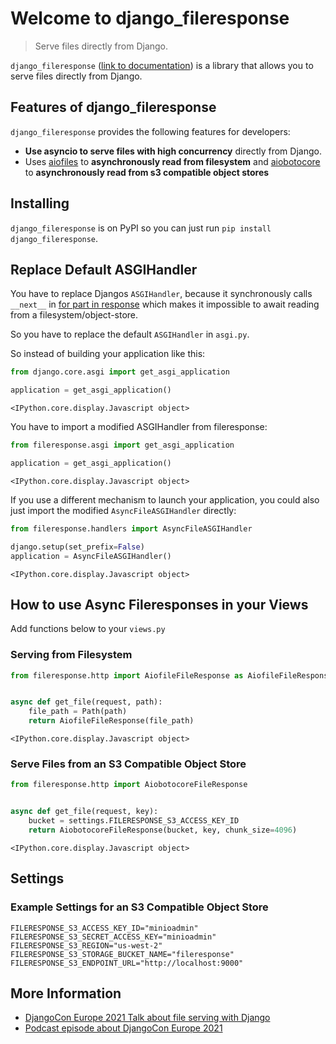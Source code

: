 # Welcome to django_fileresponse
> Serve files directly from Django.


`django_fileresponse` ([link to documentation](https://ephes.github.io/django_fileresponse/)) is a library that allows you to serve files directly from Django.

## Features of django_fileresponse

`django_fileresponse` provides the following features for developers:

- **Use asyncio to serve files with high concurrency** directly from Django.
- Uses [aiofiles](https://github.com/Tinche/aiofiles) to **asynchronously read from filesystem** and [aiobotocore](https://github.com/aio-libs/aiobotocore) to **asynchronously read from s3 compatible object stores**

## Installing

`django_fileresponse` is on PyPI so you can just run `pip install django_fileresponse`.

## Replace Default ASGIHandler

You have to replace Djangos `ASGIHandler`, because it synchronously calls `__next__` in [for part in response](https://github.com/django/django/blob/66af94d56ea08ccf8d906708a6cc002dd3ab24d3/django/core/handlers/asgi.py#L242) which makes it impossible to await reading from a filesystem/object-store.

So you have to replace the default `ASGIHandler` in `asgi.py`.

So instead of building your application like this:

```python
from django.core.asgi import get_asgi_application

application = get_asgi_application()
```


    <IPython.core.display.Javascript object>


You have to import a modified ASGIHandler from fileresponse:

```python
from fileresponse.asgi import get_asgi_application

application = get_asgi_application()
```


    <IPython.core.display.Javascript object>


If you use a different mechanism to launch your application, you could also just import the modified `AsyncFileASGIHandler` directly:

```python
from fileresponse.handlers import AsyncFileASGIHandler

django.setup(set_prefix=False)
application = AsyncFileASGIHandler()
```


    <IPython.core.display.Javascript object>


## How to use Async Fileresponses in your Views

Add functions below to your `views.py`

### Serving from Filesystem

```python
from fileresponse.http import AiofileFileResponse as AiofileFileResponse


async def get_file(request, path):
    file_path = Path(path)
    return AiofileFileResponse(file_path)
```


    <IPython.core.display.Javascript object>


### Serve Files from an S3 Compatible Object Store

```python
from fileresponse.http import AiobotocoreFileResponse


async def get_file(request, key):
    bucket = settings.FILERESPONSE_S3_ACCESS_KEY_ID
    return AiobotocoreFileResponse(bucket, key, chunk_size=4096)
```


    <IPython.core.display.Javascript object>


## Settings

### Example Settings for an S3 Compatible Object Store

```
FILERESPONSE_S3_ACCESS_KEY_ID="minioadmin"
FILERESPONSE_S3_SECRET_ACCESS_KEY="minioadmin"
FILERESPONSE_S3_REGION="us-west-2"
FILERESPONSE_S3_STORAGE_BUCKET_NAME="fileresponse"
FILERESPONSE_S3_ENDPOINT_URL="http://localhost:9000"
```

## More Information

* [DjangoCon Europe 2021 Talk about file serving with Django](https://wersdoerfer.de/blogs/ephes_blog/djangocon-2021/)
* [Podcast episode about DjangoCon Europe 2021](https://python-podcast.de/show/djangoconeu-2021/)
